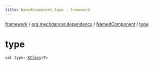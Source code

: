 ```yaml
---
title: NamedComponent.type - framework
---
```


[framework](../../index.html) / [org.mechdancer.dependency](../index.html) / [NamedComponent](index.html) / [type](./type.html)

# type

`val type: `[`KClass`](https://kotlinlang.org/api/latest/jvm/stdlib/kotlin.reflect/-k-class/index.html)`<T>`